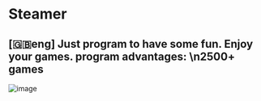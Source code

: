 # Steamer
[🇬🇧eng]
Just program to have some fun. Enjoy your games.
program advantages:
\n2500+ games
-
![image](https://github.com/user-attachments/assets/a5f0b04d-e83a-4b41-8ab8-f00d5d61800c)
